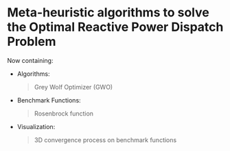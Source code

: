# Meta-heuristic algorithms to solve the Optimal Reactive Power Dispatch Problem

Now containing:

* Algorithms:
    > Grey Wolf Optimizer (GWO)

* Benchmark Functions:
    > Rosenbrock function

* Visualization:
    > 3D convergence process on benchmark functions